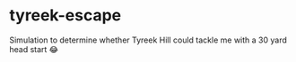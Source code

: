 # tyreek-escape
Simulation to determine whether Tyreek Hill could tackle me with a 30 yard head start 😂

